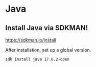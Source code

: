 # Java

## Install Java via SDKMAN!

https://sdkman.io/install

After installation, set up a global version.

```sh
sdk install java 17.0.2-open
```
